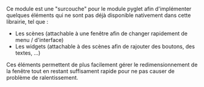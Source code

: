Ce module est une "surcouche" pour le module pyglet afin d'implémenter quelques éléments qui
ne sont pas déjà disponible nativement dans cette librairie, tel que :

- Les scènes (attachable à une fenêtre afin de changer rapidement de menu / d'interface)
- Les widgets (attachable à des scènes afin de rajouter des boutons, des textes, ...)

Ces éléments permettent de plus facilement gérer le redimensionnement de la fenêtre tout en
restant suffisament rapide pour ne pas causer de problème de ralentissement.